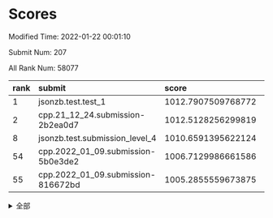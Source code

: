 # Scores

Modified Time: 2022-01-22 00:01:10

Submit Num: 207

All Rank Num: 58077

| rank |               submit               |       score        |       sigma        | pk_num |
| :--- | :--------------------------------- | :----------------- | :----------------- | :----- |
| 1    | jsonzb.test.test_1                 | 1012.7907509768772 | 0.8118029375705301 | 1121   |
| 2    | cpp.21_12_24.submission-2b2ea0d7   | 1012.5128256299819 | 0.7781105608476445 | 1119   |
| 8    | jsonzb.test.submission_level_4     | 1010.6591395622124 | 0.7762433468213401 | 1120   |
| 54   | cpp.2022_01_09.submission-5b0e3de2 | 1006.7129986661586 | 0.7312898816297466 | 1121   |
| 55   | cpp.2022_01_09.submission-816672bd | 1005.2855559673875 | 0.7335681288599927 | 1124   |


<details>
<summary>全部</summary>

| rank |                 submit                 |       score        |       sigma        | pk_num |
| :--- | :------------------------------------- | :----------------- | :----------------- | :----- |
| 1    | jsonzb.test.test_1                     | 1012.7907509768772 | 0.8118029375705301 | 1121   |
| 2    | cpp.21_12_24.submission-2b2ea0d7       | 1012.5128256299819 | 0.7781105608476445 | 1119   |
| 3    | gobigger.level_3.submission_level_3_0  | 1011.511433849902  | 0.7863313795087032 | 1119   |
| 4    | gobigger.level_3.submission_level_3_15 | 1011.0765883300533 | 0.7601008032785052 | 1135   |
| 5    | gobigger.level_3.submission_level_3_41 | 1011.0096150354634 | 0.7662037838784597 | 1124   |
| 6    | gobigger.level_3.submission_level_3_8  | 1010.8033885214402 | 0.7615786306605943 | 1121   |
| 7    | gobigger.level_3.submission_level_3_40 | 1010.7688778906926 | 0.7712230032825086 | 1124   |
| 8    | jsonzb.test.submission_level_4         | 1010.6591395622124 | 0.7762433468213401 | 1120   |
| 9    | gobigger.level_3.submission_level_3_4  | 1010.6473185816733 | 0.7634780124305443 | 1121   |
| 10   | gobigger.level_3.submission_level_3_37 | 1010.4758444558105 | 0.75600206955016   | 1121   |
| 11   | gobigger.level_3.submission_level_3_19 | 1010.4724494963531 | 0.7558678082703405 | 1127   |
| 12   | gobigger.level_3.submission_level_3_42 | 1010.4194884998415 | 0.7805004799078211 | 1122   |
| 13   | gobigger.level_3.submission_level_3_3  | 1010.3525043671996 | 0.7772028554646282 | 1126   |
| 14   | gobigger.level_3.submission_level_3_24 | 1010.2449303899388 | 0.7604128858357951 | 1121   |
| 15   | gobigger.level_3.submission_level_3_27 | 1010.2090744256752 | 0.7760523565610461 | 1118   |
| 16   | gobigger.level_3.submission_level_3_11 | 1010.1664905627783 | 0.7626442372760539 | 1120   |
| 17   | gobigger.level_3.submission_level_3_26 | 1010.1618097722958 | 0.7696825454281822 | 1118   |
| 18   | gobigger.level_3.submission_level_3_18 | 1010.0658738453637 | 0.7700605472327932 | 1123   |
| 19   | gobigger.level_3.submission_level_3_21 | 1010.0480488082368 | 0.7404463703516213 | 1120   |
| 20   | gobigger.level_3.submission_level_3_1  | 1010.0310926727254 | 0.7620398719409244 | 1123   |
| 21   | gobigger.level_3.submission_level_3_35 | 1010.0183745660032 | 0.7765035426378752 | 1118   |
| 22   | gobigger.level_3.submission_level_3_48 | 1009.8810583049717 | 0.7656310938223893 | 1122   |
| 23   | gobigger.level_3.submission_level_3_13 | 1009.8587951664742 | 0.7593686103428992 | 1121   |
| 24   | gobigger.level_3.submission_level_3_30 | 1009.8296247643984 | 0.7437352627266353 | 1125   |
| 25   | gobigger.level_3.submission_level_3_6  | 1009.8063341752188 | 0.7612255905993423 | 1126   |
| 26   | gobigger.level_3.submission_level_3_43 | 1009.7955518827846 | 0.743151154891755  | 1120   |
| 27   | gobigger.level_3.submission_level_3_5  | 1009.7847454740471 | 0.7876510433106785 | 1123   |
| 28   | gobigger.level_3.submission_level_3_2  | 1009.6953436322763 | 0.7605525164332206 | 1121   |
| 29   | gobigger.level_3.submission_level_3_9  | 1009.6675660783483 | 0.767152259265762  | 1128   |
| 30   | gobigger.level_3.submission_level_3_25 | 1009.6596043445359 | 0.7960798125567008 | 1122   |
| 31   | gobigger.level_3.submission_level_3_45 | 1009.64801801229   | 0.7622203877007159 | 1124   |
| 32   | gobigger.level_3.submission_level_3_7  | 1009.6289826712766 | 0.7672972654104617 | 1120   |
| 33   | gobigger.level_3.submission_level_3_47 | 1009.5804805367912 | 0.7876446571539363 | 1116   |
| 34   | gobigger.level_3.submission_level_3_23 | 1009.5581748443941 | 0.7479066192523973 | 1119   |
| 35   | gobigger.level_3.submission_level_3_17 | 1009.4734996144492 | 0.7456127106277067 | 1123   |
| 36   | gobigger.level_3.submission_level_3_22 | 1009.4644313946925 | 0.7644608158222901 | 1128   |
| 37   | gobigger.level_3.submission_level_3_10 | 1009.410825122531  | 0.7520075352271428 | 1125   |
| 38   | gobigger.level_3.submission_level_3_32 | 1009.3200648181418 | 0.7387760269448929 | 1118   |
| 39   | gobigger.level_3.submission_level_3_44 | 1009.2279771234864 | 0.7483666338742461 | 1121   |
| 40   | gobigger.level_3.submission_level_3_34 | 1009.2146986504803 | 0.7617166939204527 | 1120   |
| 41   | gobigger.level_3.submission_level_3_29 | 1009.1709275566465 | 0.7395465691753694 | 1120   |
| 42   | gobigger.level_3.submission_level_3_46 | 1009.1192730631686 | 0.7440379901413241 | 1128   |
| 43   | gobigger.level_3.submission_level_3_20 | 1009.1097871434232 | 0.7425432753349143 | 1120   |
| 44   | gobigger.level_3.submission_level_3_38 | 1009.0555631065811 | 0.7412596215917293 | 1120   |
| 45   | gobigger.level_3.submission_level_3_14 | 1009.0497266522876 | 0.7425969477337686 | 1123   |
| 46   | gobigger.level_3.submission_level_3_49 | 1008.9947537954221 | 0.7394524975656973 | 1115   |
| 47   | gobigger.level_3.submission_level_3_33 | 1008.9876127431339 | 0.7409752718603935 | 1124   |
| 48   | gobigger.level_3.submission_level_3_12 | 1008.8979645401256 | 0.7528074954605894 | 1127   |
| 49   | gobigger.level_3.submission_level_3_39 | 1008.8933816863253 | 0.7413303044435606 | 1124   |
| 50   | gobigger.level_3.submission_level_3_16 | 1008.5129556691612 | 0.7315695470822106 | 1123   |
| 51   | gobigger.level_3.submission_level_3_28 | 1008.4542501876635 | 0.7476582665783799 | 1126   |
| 52   | gobigger.level_3.submission_level_3_31 | 1008.1974315970606 | 0.744610275082801  | 1123   |
| 53   | gobigger.level_3.submission_level_3_36 | 1007.1617516638178 | 0.7613716058573889 | 1122   |
| 54   | cpp.2022_01_09.submission-5b0e3de2     | 1006.7129986661586 | 0.7312898816297466 | 1121   |
| 55   | cpp.2022_01_09.submission-816672bd     | 1005.2855559673875 | 0.7335681288599927 | 1124   |
| 56   | gobigger.level_1.submission_level_1_7  | 1005.2445466263327 | 0.7270171264523243 | 1122   |
| 57   | gobigger.level_1.submission_level_1_39 | 1004.7717421753289 | 0.7188406084937865 | 1121   |
| 58   | gobigger.level_1.submission_level_1_27 | 1004.5434420287107 | 0.7242322568514761 | 1127   |
| 59   | gobigger.level_1.submission_level_1_34 | 1004.4241286982864 | 0.7167678469503502 | 1125   |
| 60   | gobigger.level_1.submission_level_1_26 | 1004.4063735792447 | 0.7287755415084103 | 1123   |
| 61   | gobigger.level_1.submission_level_1_41 | 1004.3718848212513 | 0.712165005330012  | 1121   |
| 62   | gobigger.level_1.submission_level_1_28 | 1004.1827581307707 | 0.7233104597291322 | 1124   |
| 63   | gobigger.level_1.submission_level_1_11 | 1004.1485615818401 | 0.7233615201716403 | 1123   |
| 64   | gobigger.level_1.submission_level_1_15 | 1004.1108896941872 | 0.7221931017312107 | 1126   |
| 65   | gobigger.level_1.submission_level_1_43 | 1003.9360767657374 | 0.7116122296846525 | 1120   |
| 66   | gobigger.level_1.submission_level_1_20 | 1003.9085374871913 | 0.7228949723620117 | 1117   |
| 67   | gobigger.level_1.submission_level_1_24 | 1003.8567812807299 | 0.7192541174472145 | 1123   |
| 68   | gobigger.level_1.submission_level_1_33 | 1003.8286539163455 | 0.7064499167064526 | 1117   |
| 69   | gobigger.level_1.submission_level_1_17 | 1003.8216747622159 | 0.7081841589503356 | 1126   |
| 70   | gobigger.level_1.submission_level_1_46 | 1003.8113814296988 | 0.7109784125528665 | 1120   |
| 71   | gobigger.level_1.submission_level_1_6  | 1003.7605097118284 | 0.7187300618651661 | 1119   |
| 72   | gobigger.level_1.submission_level_1_12 | 1003.7307711384219 | 0.7217662615446281 | 1124   |
| 73   | gobigger.level_1.submission_level_1_47 | 1003.6691753116127 | 0.720367761814944  | 1123   |
| 74   | gobigger.level_1.submission_level_1_3  | 1003.6480335029117 | 0.7233895461903417 | 1121   |
| 75   | gobigger.level_1.submission_level_1_45 | 1003.598220975135  | 0.7315924571057019 | 1123   |
| 76   | gobigger.level_1.submission_level_1_37 | 1003.5634589959853 | 0.7108420349165465 | 1127   |
| 77   | gobigger.level_1.submission_level_1_9  | 1003.444059779069  | 0.7069973566092007 | 1126   |
| 78   | gobigger.level_1.submission_level_1_40 | 1003.4227863587132 | 0.7111904221760815 | 1124   |
| 79   | gobigger.level_1.submission_level_1_44 | 1003.4018686169713 | 0.7179543405779496 | 1121   |
| 80   | gobigger.level_1.submission_level_1_42 | 1003.3550408058965 | 0.7179859991167914 | 1117   |
| 81   | gobigger.level_1.submission_level_1_31 | 1003.3327970488048 | 0.7236197203296761 | 1123   |
| 82   | gobigger.level_1.submission_level_1_18 | 1003.316788615078  | 0.7142063965704297 | 1123   |
| 83   | gobigger.level_1.submission_level_1_23 | 1003.2845968804342 | 0.7094975230920982 | 1126   |
| 84   | gobigger.level_1.submission_level_1_13 | 1003.2310118593356 | 0.725972024305713  | 1122   |
| 85   | gobigger.level_1.submission_level_1_30 | 1003.12339678725   | 0.7218221950544624 | 1119   |
| 86   | gobigger.level_1.submission_level_1_1  | 1003.0891950892174 | 0.7014226752353501 | 1122   |
| 87   | gobigger.level_1.submission_level_1_14 | 1003.0499208928859 | 0.7079104441285595 | 1124   |
| 88   | gobigger.level_1.submission_level_1_49 | 1003.042439855348  | 0.7147914723910991 | 1115   |
| 89   | gobigger.level_1.submission_level_1_35 | 1003.0139927523163 | 0.7164784711121572 | 1128   |
| 90   | gobigger.level_1.submission_level_1_4  | 1003.0130061755949 | 0.7142736497932173 | 1122   |
| 91   | gobigger.level_1.submission_level_1_5  | 1002.963375835212  | 0.7246613056667931 | 1128   |
| 92   | gobigger.level_1.submission_level_1_32 | 1002.9303156157489 | 0.7176251366448159 | 1121   |
| 93   | gobigger.level_1.submission_level_1_10 | 1002.9225883973556 | 0.7133088793282876 | 1117   |
| 94   | gobigger.level_1.submission_level_1_25 | 1002.8839253919903 | 0.7154465925365882 | 1122   |
| 95   | gobigger.level_1.submission_level_1_22 | 1002.792945268413  | 0.7247639243001152 | 1123   |
| 96   | gobigger.level_1.submission_level_1_21 | 1002.7800268910587 | 0.7182785142725656 | 1121   |
| 97   | gobigger.level_1.submission_level_1_48 | 1002.6451691524642 | 0.7214005960586167 | 1115   |
| 98   | gobigger.level_1.submission_level_1_16 | 1002.5197848289687 | 0.7100216584814859 | 1122   |
| 99   | gobigger.level_1.submission_level_1_0  | 1002.3203461654433 | 0.7077026329893823 | 1124   |
| 100  | gobigger.level_1.submission_level_1_29 | 1002.2974371507022 | 0.717335562596004  | 1124   |
| 101  | gobigger.level_1.submission_level_1_8  | 1002.2704822750436 | 0.7217990415450005 | 1123   |
| 102  | gobigger.level_1.submission_level_1_38 | 1002.1406556563151 | 0.7162688753645609 | 1124   |
| 103  | gobigger.level_1.submission_level_1_36 | 1002.0789692824608 | 0.7096373955430638 | 1126   |
| 104  | gobigger.level_1.submission_level_1_2  | 1002.0190909235804 | 0.7108398011180949 | 1125   |
| 105  | gobigger.level_1.submission_level_1_19 | 1001.4287251012305 | 0.7189161202982902 | 1125   |
| 106  | gobigger.random.submission_random_14   | 997.7232209328577  | 0.7051254577786663 | 1125   |
| 107  | gobigger.random.submission_random_8    | 997.2672159989922  | 0.7164427247091486 | 1128   |
| 108  | gobigger.random.submission_random_2    | 996.950445126511   | 0.7118082829081969 | 1123   |
| 109  | gobigger.random.submission_random_31   | 996.8548101643734  | 0.696649554202422  | 1116   |
| 110  | gobigger.random.submission_random_25   | 996.5638662646288  | 0.6959411653147228 | 1125   |
| 111  | gobigger.random.submission_random_19   | 996.5545281821273  | 0.7247819220155026 | 1124   |
| 112  | gobigger.random.submission_random_22   | 996.4824632427466  | 0.7177035069886794 | 1125   |
| 113  | gobigger.random.submission_random_41   | 996.4753518282383  | 0.713463638286625  | 1119   |
| 114  | gobigger.random.submission_random_21   | 996.4047492292358  | 0.7009869544071847 | 1121   |
| 115  | gobigger.random.submission_random_23   | 996.3820934251846  | 0.7041201797501511 | 1125   |
| 116  | gobigger.random.submission_random_40   | 996.3051117976106  | 0.7210812160915462 | 1125   |
| 117  | gobigger.random.submission_random_16   | 996.2629792933546  | 0.7019906705005058 | 1123   |
| 118  | gobigger.random.submission_random_29   | 996.2533503317403  | 0.7079137881587753 | 1122   |
| 119  | gobigger.random.submission_random_3    | 996.237230195584   | 0.7060175294840737 | 1124   |
| 120  | gobigger.random.submission_random_26   | 996.1992986980952  | 0.7138062721804999 | 1122   |
| 121  | gobigger.random.submission_random_43   | 996.1818813858054  | 0.7113377076651977 | 1116   |
| 122  | gobigger.random.submission_random_1    | 996.1573736465094  | 0.7014723744244182 | 1123   |
| 123  | gobigger.random.submission_random_10   | 996.0063995141505  | 0.7215212761518119 | 1123   |
| 124  | gobigger.random.submission_random_9    | 995.9538023348073  | 0.7056066791608633 | 1124   |
| 125  | gobigger.random.submission_random_17   | 995.9496730685792  | 0.7045040473954061 | 1117   |
| 126  | gobigger.random.submission_random_27   | 995.940747249881   | 0.7044594824522952 | 1120   |
| 127  | gobigger.random.submission_random_20   | 995.9358247596828  | 0.7157542978715464 | 1124   |
| 128  | gobigger.random.submission_random_42   | 995.8530774408466  | 0.7119969159794802 | 1121   |
| 129  | gobigger.random.submission_random_34   | 995.8142364452541  | 0.7197656482576559 | 1125   |
| 130  | gobigger.random.submission_random_33   | 995.7870444091974  | 0.7052097571262919 | 1124   |
| 131  | gobigger.random.submission_random_15   | 995.7532106357804  | 0.6960482380342592 | 1123   |
| 132  | gobigger.random.submission_random_24   | 995.6901831254023  | 0.7030927124502419 | 1126   |
| 133  | gobigger.random.submission_random_0    | 995.6801501500686  | 0.7456547334289395 | 1122   |
| 134  | gobigger.random.submission_random_44   | 995.6719741463095  | 0.7301099840349191 | 1120   |
| 135  | gobigger.random.submission_random_47   | 995.6635676628485  | 0.7186280795215012 | 1118   |
| 136  | gobigger.random.submission_random_48   | 995.6560905053855  | 0.7295800087089248 | 1119   |
| 137  | gobigger.random.submission_random_12   | 995.6495475719659  | 0.6972913460075645 | 1119   |
| 138  | gobigger.random.submission_random_39   | 995.5715005418078  | 0.7126528225286057 | 1118   |
| 139  | gobigger.random.submission_random_49   | 995.4803418686403  | 0.7207132481556703 | 1121   |
| 140  | gobigger.random.submission_random_7    | 995.4599656424998  | 0.7216402400680949 | 1123   |
| 141  | gobigger.random.submission_random_18   | 995.3822599319333  | 0.7127710815899868 | 1126   |
| 142  | gobigger.random.submission_random_37   | 995.3707521071168  | 0.6952612986895451 | 1120   |
| 143  | gobigger.random.submission_random_32   | 995.2854739611756  | 0.7018107201716035 | 1128   |
| 144  | gobigger.random.submission_random_30   | 995.2828306102091  | 0.7180647071527939 | 1123   |
| 145  | gobigger.random.submission_random_5    | 995.2563806540271  | 0.7078120836250623 | 1119   |
| 146  | gobigger.random.submission_random_13   | 995.2258362287905  | 0.727961054287158  | 1117   |
| 147  | gobigger.random.submission_random_11   | 995.2171722376396  | 0.714280485313274  | 1125   |
| 148  | gobigger.random.submission_random_46   | 995.2046667125668  | 0.7079748417239915 | 1123   |
| 149  | gobigger.random.submission_random_45   | 995.1925242529152  | 0.7261705481423331 | 1125   |
| 150  | gobigger.random.submission_random_38   | 995.1014874005253  | 0.7101100618761089 | 1120   |
| 151  | gobigger.random.submission_random_35   | 995.0655379927739  | 0.7259165570638044 | 1126   |
| 152  | gobigger.random.submission_random_36   | 994.9360777386721  | 0.7029423111646941 | 1120   |
| 153  | gobigger.random.submission_random_28   | 994.7689215827266  | 0.7179555728506392 | 1128   |
| 154  | gobigger.random.submission_random_6    | 994.5619621813363  | 0.709912812929394  | 1123   |
| 155  | gobigger.random.submission_random_4    | 994.5389691656039  | 0.7112704872963888 | 1117   |
| 156  | gobigger.level_2.submission_level_2_12 | 994.09798254105    | 0.7314943141160966 | 1117   |
| 157  | gobigger.level_2.submission_level_2_35 | 993.9268426947074  | 0.7311237644090772 | 1122   |
| 158  | gobigger.level_2.submission_level_2_5  | 993.8519880165167  | 0.7206579247107106 | 1123   |
| 159  | gobigger.level_2.submission_level_2_34 | 993.5858719241213  | 0.7356860708820837 | 1123   |
| 160  | gobigger.level_2.submission_level_2_44 | 993.4049466919406  | 0.7403581923392155 | 1125   |
| 161  | gobigger.level_2.submission_level_2_21 | 993.1653068224674  | 0.7258186655014706 | 1121   |
| 162  | gobigger.level_2.submission_level_2_11 | 993.136088924877   | 0.7297043673243999 | 1121   |
| 163  | gobigger.level_2.submission_level_2_10 | 993.0907438672845  | 0.7286640994762617 | 1122   |
| 164  | gobigger.level_2.submission_level_2_36 | 993.034594530119   | 0.753164663844123  | 1120   |
| 165  | gobigger.level_2.submission_level_2_33 | 992.9867092535471  | 0.7292918519997248 | 1129   |
| 166  | gobigger.level_2.submission_level_2_4  | 992.9249366640519  | 0.7372778470391049 | 1118   |
| 167  | gobigger.level_2.submission_level_2_24 | 992.9007378551755  | 0.7270718171837873 | 1122   |
| 168  | gobigger.level_2.submission_level_2_29 | 992.8394939710527  | 0.7434192953819801 | 1121   |
| 169  | gobigger.level_2.submission_level_2_9  | 992.8004613066263  | 0.7513355225366656 | 1124   |
| 170  | gobigger.level_2.submission_level_2_49 | 992.7686153430526  | 0.750798792610675  | 1117   |
| 171  | gobigger.level_2.submission_level_2_39 | 992.6395024968765  | 0.7489291292811426 | 1127   |
| 172  | gobigger.level_2.submission_level_2_1  | 992.629981799263   | 0.7425853253046868 | 1123   |
| 173  | gobigger.level_2.submission_level_2_38 | 992.5727146210562  | 0.7472041210288619 | 1128   |
| 174  | gobigger.level_2.submission_level_2_15 | 992.555851759609   | 0.7325007488243325 | 1120   |
| 175  | gobigger.level_2.submission_level_2_3  | 992.5177174301618  | 0.7412285154193271 | 1120   |
| 176  | gobigger.level_2.submission_level_2_32 | 992.5089673531575  | 0.7267112582006634 | 1122   |
| 177  | gobigger.level_2.submission_level_2_46 | 992.4802309901784  | 0.7481408891022638 | 1117   |
| 178  | gobigger.level_2.submission_level_2_40 | 992.4312847985279  | 0.7378588389634012 | 1115   |
| 179  | gobigger.level_2.submission_level_2_48 | 992.3172771478817  | 0.7359210962478355 | 1121   |
| 180  | gobigger.level_2.submission_level_2_22 | 992.2431107209549  | 0.7588257973074825 | 1126   |
| 181  | gobigger.level_2.submission_level_2_42 | 992.0684710105612  | 0.7494022690682501 | 1125   |
| 182  | gobigger.level_2.submission_level_2_17 | 992.0488404860578  | 0.7476780672506617 | 1124   |
| 183  | gobigger.level_2.submission_level_2_8  | 992.0289174876342  | 0.742421088620589  | 1121   |
| 184  | gobigger.level_2.submission_level_2_7  | 992.0058472997364  | 0.7405703188557191 | 1121   |
| 185  | gobigger.level_2.submission_level_2_6  | 991.9724868335411  | 0.7373456477438431 | 1125   |
| 186  | gobigger.level_2.submission_level_2_30 | 991.9071117002667  | 0.7398529513236246 | 1118   |
| 187  | gobigger.level_2.submission_level_2_20 | 991.8657639588915  | 0.760814492932453  | 1123   |
| 188  | gobigger.level_2.submission_level_2_41 | 991.8326811838346  | 0.7605023159909688 | 1114   |
| 189  | gobigger.level_2.submission_level_2_37 | 991.7582788864283  | 0.7512952768929211 | 1124   |
| 190  | gobigger.level_2.submission_level_2_43 | 991.7229092352309  | 0.7441803838836194 | 1125   |
| 191  | gobigger.level_2.submission_level_2_31 | 991.6532392376747  | 0.7531735941962057 | 1115   |
| 192  | gobigger.level_2.submission_level_2_0  | 991.5419928857917  | 0.7476095906247466 | 1127   |
| 193  | gobigger.level_2.submission_level_2_23 | 991.5189275932601  | 0.748704306455777  | 1120   |
| 194  | gobigger.level_2.submission_level_2_2  | 991.444039371613   | 0.7592350435106143 | 1121   |
| 195  | gobigger.level_2.submission_level_2_45 | 991.4044077767395  | 0.7536281900528708 | 1124   |
| 196  | gobigger.level_2.submission_level_2_47 | 991.3143477581706  | 0.7378648044788884 | 1124   |
| 197  | gobigger.level_2.submission_level_2_14 | 991.2041085925185  | 0.7661977033469815 | 1118   |
| 198  | gobigger.level_2.submission_level_2_18 | 991.1839825101989  | 0.7507664811565655 | 1125   |
| 199  | gobigger.level_2.submission_level_2_26 | 991.0075540040208  | 0.7473501644868026 | 1126   |
| 200  | gobigger.level_2.submission_level_2_16 | 990.701995767797   | 0.7540851332313613 | 1122   |
| 201  | gobigger.level_2.submission_level_2_13 | 990.6255599323471  | 0.7653443542430649 | 1126   |
| 202  | gobigger.level_2.submission_level_2_28 | 990.3194301964878  | 0.7461211786331398 | 1121   |
| 203  | gobigger.level_2.submission_level_2_27 | 990.2409379835287  | 0.7623104272969955 | 1125   |
| 204  | gobigger.level_2.submission_level_2_19 | 990.2159794575595  | 0.7677663726896631 | 1122   |
| 205  | gobigger.level_2.submission_level_2_25 | 989.6397945118689  | 0.7609128784408871 | 1126   |
| 206  | gobigger.none.submission_none_0        | 977.3230341582139  | 1.3560800199369305 | 1126   |
| 207  | gobigger.none.submission_none_1        | 976.102819247578   | 1.4370101553890917 | 1119   |

</details>